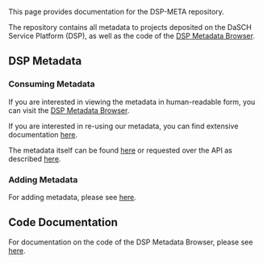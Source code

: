 This page provides documentation for the DSP-META repository.

The repository contains all metadata to projects deposited on the DaSCH Service Platform (DSP),
as well as the code of the [DSP Metadata Browser](https://meta.dasch.swiss).

## DSP Metadata

### Consuming Metadata

If you are interested in viewing the metadata in human-readable form, 
you can visit the [DSP Metadata Browser](https://meta.dasch.swiss).

If you are interested in re-using our metadata, you can find extensive documentation [here](data/datamodel.md).

The metadata itself can be found [here](https://github.com/dasch-swiss/dsp-meta/tree/main/data/json)
or requested over the API as described [here](data/api.md).

### Adding Metadata

For adding metadata, please see [here](adding-metadata.md).

## Code Documentation

For documentation on the code of the DSP Metadata Browser, please see [here](code/overview.md).
